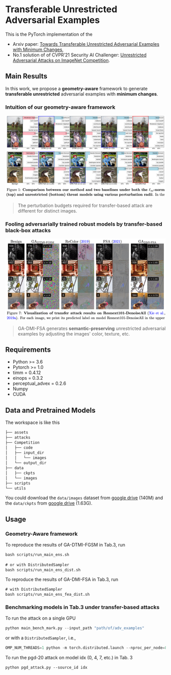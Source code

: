 # Transferable Unrestricted Adversarial Examples

This is the PyTorch implementation of the
* Arxiv paper: [Towards Transferable Unrestricted Adversarial Examples
with Minimum Changes](https://arxiv.org/abs/2201.01102),
* No.1 solution of of CVPR’21 Security AI Challenger: [Unrestricted Adversarial Attacks on ImageNet Competition](https://arxiv.org/abs/2110.09903).

## Main Results

In this work, we propose a **geometry-aware** framework to generate **transferable unrestricted** adversarial examples with **minimum changes**. 

### Intuition of our geometry-aware framework

<p align="center">
    <img src="assets/intuition.png" width="1000"\>
</p>

> The perturbation budgets required for transfer-based attack are different for distinct images.

### Fooling adversarially trained robust models by transfer-based black-box attacks

<p align="center">
    <img src="assets/GA-DMI-FSA.png" width="1000"\>
</p>

> GA-DMI-FSA generates **semantic-preserving** unrestricted adversarial examples by adjusting the images' color, texture, etc.



## Requirements

* Python >= 3.6
* Pytorch >= 1.0
* timm = 0.4.12
* einops = 0.3.2
* perceptual_advex = 0.2.6
* Numpy
* CUDA


## Data and Pretrained Models

The workspace is like this
```
├── assets
├── attacks
├── Competition
│   ├── code
│   ├── input_dir
│   │   └── images
│   └── output_dir
├── data
│   ├── ckpts
│   └── images
├── scripts
└── utils
```

You could download the `data/images` dataset from [google drive](https://drive.google.com/file/d/1M7Xc7guRKk_YuLoDf-xVv45HX3nh4r_-/view?usp=sharing) (140M) and the `data/ckpts` from [google drive](https://drive.google.com/file/d/1zwC4kx_9Kpe86e9iGwiNXxNjI7S7JP0F/view?usp=sharing) (1.63G).



## Usage


### Geometry-Aware framework

To reproduce the results of GA-DTMI-FGSM in Tab.3, run
```shell
bash scripts/run_main_ens.sh

# or with DistributedSampler
bash scripts/run_main_ens_dist.sh
```

To reproduce the results of GA-DMI-FSA in Tab.3, run
```shell
# with DistributedSampler
bash scripts/run_main_ens_fea_dist.sh
```


### Benchmarking models in Tab.3 under transfer-based attacks

To run the attack on a single GPU
```python
python main_bench_mark.py --input_path "path/of/adv_examples"
```
or with a `DistributedSampler`, i.e.,
```python
OMP_NUM_THREADS=1 python -m torch.distributed.launch --nproc_per_node=8 --master_port 26667 main_bench_mark.py --distributed --batch_size 40 --input_path "path/of/adv_examples"
```

To run the pgd-20 attack on model idx (0, 4, 7, etc.) in Tab. 3
```
python pgd_attack.py --source_id idx
```

